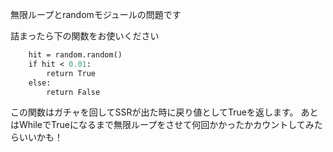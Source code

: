 無限ループとrandomモジュールの問題です

詰まったら下の関数をお使いください

```def gacha():
    hit = random.random()
    if hit < 0.01:
        return True
    else:
        return False
```

この関数はガチャを回してSSRが出た時に戻り値としてTrueを返します。
あとはWhileでTrueになるまで無限ループをさせて何回かかったかカウントしてみたらいいかも！